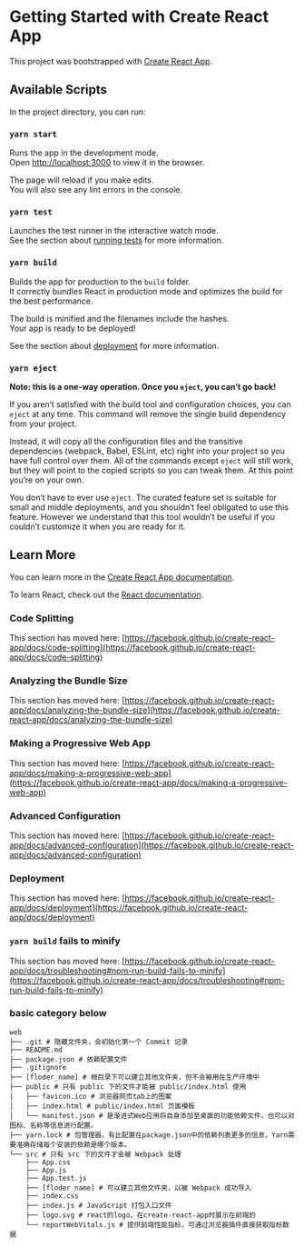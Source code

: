 # Getting Started with Create React App

This project was bootstrapped with [Create React App](https://github.com/facebook/create-react-app).

## Available Scripts

In the project directory, you can run:

### `yarn start`

Runs the app in the development mode.\
Open [http://localhost:3000](http://localhost:3000) to view it in the browser.

The page will reload if you make edits.\
You will also see any lint errors in the console.

### `yarn test`

Launches the test runner in the interactive watch mode.\
See the section about [running tests](https://facebook.github.io/create-react-app/docs/running-tests) for more information.

### `yarn build`

Builds the app for production to the `build` folder.\
It correctly bundles React in production mode and optimizes the build for the best performance.

The build is minified and the filenames include the hashes.\
Your app is ready to be deployed!

See the section about [deployment](https://facebook.github.io/create-react-app/docs/deployment) for more information.

### `yarn eject`

**Note: this is a one-way operation. Once you `eject`, you can’t go back!**

If you aren’t satisfied with the build tool and configuration choices, you can `eject` at any time. This command will remove the single build dependency from your project.

Instead, it will copy all the configuration files and the transitive dependencies (webpack, Babel, ESLint, etc) right into your project so you have full control over them. All of the commands except `eject` will still work, but they will point to the copied scripts so you can tweak them. At this point you’re on your own.

You don’t have to ever use `eject`. The curated feature set is suitable for small and middle deployments, and you shouldn’t feel obligated to use this feature. However we understand that this tool wouldn’t be useful if you couldn’t customize it when you are ready for it.

## Learn More

You can learn more in the [Create React App documentation](https://facebook.github.io/create-react-app/docs/getting-started).

To learn React, check out the [React documentation](https://reactjs.org/).

### Code Splitting

This section has moved here: [https://facebook.github.io/create-react-app/docs/code-splitting](https://facebook.github.io/create-react-app/docs/code-splitting)

### Analyzing the Bundle Size

This section has moved here: [https://facebook.github.io/create-react-app/docs/analyzing-the-bundle-size](https://facebook.github.io/create-react-app/docs/analyzing-the-bundle-size)

### Making a Progressive Web App

This section has moved here: [https://facebook.github.io/create-react-app/docs/making-a-progressive-web-app](https://facebook.github.io/create-react-app/docs/making-a-progressive-web-app)

### Advanced Configuration

This section has moved here: [https://facebook.github.io/create-react-app/docs/advanced-configuration](https://facebook.github.io/create-react-app/docs/advanced-configuration)

### Deployment

This section has moved here: [https://facebook.github.io/create-react-app/docs/deployment](https://facebook.github.io/create-react-app/docs/deployment)

### `yarn build` fails to minify

This section has moved here: [https://facebook.github.io/create-react-app/docs/troubleshooting#npm-run-build-fails-to-minify](https://facebook.github.io/create-react-app/docs/troubleshooting#npm-run-build-fails-to-minify)

### basic category below
```
web
├── .git # 隐藏文件夹，会初始化第一个 Commit 记录
├── README.md
├── package.json # 依赖配置文件
├── .gitignore
├── [floder_name] # 根目录下可以建立其他文件夹，但不会被用在生产环境中
├── public # 只有 public 下的文件才能被 public/index.html 使用
│   ├── favicon.ico # 浏览器网页tab上的图案
│   ├── index.html # public/index.html 页面模板
│   └── manifest.json # 是渐进式Web应用将自身添加至桌面的功能依赖文件，也可以对图标、名称等信息进行配置。
├── yarn.lock # 包管理器，有比配置在package.json中的依赖列表更多的信息，Yarn需要准确存储每个安装的依赖是哪个版本。
└── src # 只有 src 下的文件才会被 Webpack 处理
    ├── App.css
    ├── App.js
    ├── App.test.js
    ├── [floder_name] # 可以建立其他文件夹，以被 Webpack 成功导入
    ├── index.css
    ├── index.js # JavaScript 打包入口文件
    ├── logo.svg # react的logo，在create-react-app时展示在前端的
    └── reportWebVitals.js # 提供前端性能指标，可通过浏览器插件直接获取指标数据
```